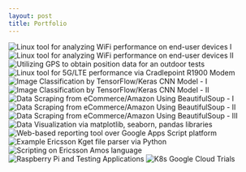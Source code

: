 ```yaml
---
layout: post
title: Portfolio
---
```


<div id="image-container">
  <img class="image" src="https://raw.githubusercontent.com/emirkulusoy/emirkulusoy.github.io/main/_posts/_images/_page1.png" alt="Linux tool for analyzing WiFi performance on end-user devices I">
  <img class="image" src="https://raw.githubusercontent.com/emirkulusoy/emirkulusoy.github.io/main/_posts/_images/_page2.png" alt="Linux tool for analyzing WiFi performance on end-user devices II">
  <img class="image" src="https://raw.githubusercontent.com/emirkulusoy/emirkulusoy.github.io/main/_posts/_images/_page3.png" alt="Utilizing GPS to obtain position data for an outdoor tests">
  <img class="image" src="https://raw.githubusercontent.com/emirkulusoy/emirkulusoy.github.io/main/_posts/_images/_page4.png" alt="Linux tool for 5G/LTE performance via Cradlepoint R1900 Modem">
  <img class="image" src="https://raw.githubusercontent.com/emirkulusoy/emirkulusoy.github.io/main/_posts/_images/_page5.png" alt="Image Classification by TensorFlow/Keras CNN Model - I">
  <img class="image" src="https://raw.githubusercontent.com/emirkulusoy/emirkulusoy.github.io/main/_posts/_images/_page6.png" alt="Image Classification by TensorFlow/Keras CNN Model - II">
  <img class="image" src="https://raw.githubusercontent.com/emirkulusoy/emirkulusoy.github.io/main/_posts/_images/_page7.png" alt="Data Scraping from eCommerce/Amazon Using BeautifulSoup - I">
  <img class="image" src="https://raw.githubusercontent.com/emirkulusoy/emirkulusoy.github.io/main/_posts/_images/_page8.png" alt="Data Scraping from eCommerce/Amazon Using BeautifulSoup - II">
  <img class="image" src="https://raw.githubusercontent.com/emirkulusoy/emirkulusoy.github.io/main/_posts/_images/_page9.png" alt="Data Scraping from eCommerce/Amazon Using BeautifulSoup - III">
  <img class="image" src="https://raw.githubusercontent.com/emirkulusoy/emirkulusoy.github.io/main/_posts/_images/_page10.png" alt="Data Visualization via matplotlib, seaborn, pandas libraries">
  <img class="image" src="https://raw.githubusercontent.com/emirkulusoy/emirkulusoy.github.io/main/_posts/_images/_page11.png" alt="Web-based reporting tool over Google Apps Script platform">
  <img class="image" src="https://raw.githubusercontent.com/emirkulusoy/emirkulusoy.github.io/main/_posts/_images/_page12.png" alt="Example Ericsson Kget file parser via Python">
  <img class="image" src="https://raw.githubusercontent.com/emirkulusoy/emirkulusoy.github.io/main/_posts/_images/_page13.png" alt="Scripting on Ericsson Amos language">
  <img class="image" src="https://raw.githubusercontent.com/emirkulusoy/emirkulusoy.github.io/main/_posts/_images/_page14.png" alt="Raspberry Pi and Testing Applications">
  <img class="image" src="https://raw.githubusercontent.com/emirkulusoy/emirkulusoy.github.io/main/_posts/_images/_page15.png" alt="K8s Google Cloud Trials ">
  <!-- Add more images as needed -->
</div>

<script>
  window.onload = function() {
    const images = document.querySelectorAll('.image');
    let offset = 0;

    function moveImages() {
      offset -= 100; // Move images 100% to the left
      images.forEach(image => {
        image.style.left = `${offset}%`;
      });
      setTimeout(moveImages, 5000); // Adjust delay between animations (5000ms = 5 seconds)
    }

    moveImages();
  };
</script>